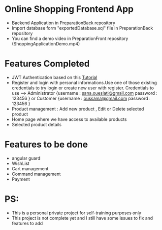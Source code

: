 # Online Shopping Frontend App
- Backend Application in PreparationBack repository
- Import database form "exportedDatabase.sql" file in PreparationBack repository
- You can find a demo video in PreparationFront repository (ShoppingApplicationDemo.mp4)

# Features Completed 

- JWT Authentication based on this [Tutorial](https://blog.angular-university.io/angular-jwt-authentication/)
- Register and login with personal informations.Use one of those existing credentials to try login or create new user with register. Credentials to use ==> Administrator {username : sana.oueslati@gmail.com password : 123456 } or Customer {username : oussama@gmail.com password : 123456 } 
- Product management : Add new product , Edit or Delete selected product
- Home page where we have access to available products
- Selected product details

# Features to be done
- angular guard
- WishList
- Cart management
- Command management
- Payment
  
 # PS: 
 - This is a personal private project for self-training purposes only
 - This project is not complete yet and I still have some issues to fix and features to add


